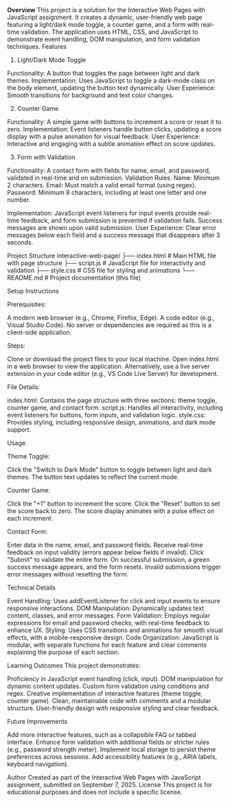 **Overview**
This project is a solution for the Interactive Web Pages with JavaScript assignment. It creates a dynamic, user-friendly web page featuring a light/dark mode toggle, a counter game, and a form with real-time validation. The application uses HTML, CSS, and JavaScript to demonstrate event handling, DOM manipulation, and form validation techniques.
Features
1. Light/Dark Mode Toggle

Functionality: A button that toggles the page between light and dark themes.
Implementation: Uses JavaScript to toggle a dark-mode class on the body element, updating the button text dynamically.
User Experience: Smooth transitions for background and text color changes.

2. Counter Game

Functionality: A simple game with buttons to increment a score or reset it to zero.
Implementation: Event listeners handle button clicks, updating a score display with a pulse animation for visual feedback.
User Experience: Interactive and engaging with a subtle animation effect on score updates.

3. Form with Validation

Functionality: A contact form with fields for name, email, and password, validated in real-time and on submission.
Validation Rules:
Name: Minimum 2 characters.
Email: Must match a valid email format (using regex).
Password: Minimum 8 characters, including at least one letter and one number.


Implementation: JavaScript event listeners for input events provide real-time feedback, and form submission is prevented if validation fails. Success messages are shown upon valid submission.
User Experience: Clear error messages below each field and a success message that disappears after 3 seconds.

Project Structure
interactive-web-page/
├── index.html       # Main HTML file with page structure
├── script.js        # JavaScript file for interactivity and validation
├── style.css        # CSS file for styling and animations
└── README.md        # Project documentation (this file)

Setup Instructions

Prerequisites:

A modern web browser (e.g., Chrome, Firefox, Edge).
A code editor (e.g., Visual Studio Code).
No server or dependencies are required as this is a client-side application.


Steps:

Clone or download the project files to your local machine.
Open index.html in a web browser to view the application.
Alternatively, use a live server extension in your code editor (e.g., VS Code Live Server) for development.


File Details:

index.html: Contains the page structure with three sections: theme toggle, counter game, and contact form.
script.js: Handles all interactivity, including event listeners for buttons, form inputs, and validation logic.
style.css: Provides styling, including responsive design, animations, and dark mode support.



Usage

Theme Toggle:

Click the "Switch to Dark Mode" button to toggle between light and dark themes.
The button text updates to reflect the current mode.


Counter Game:

Click the "+1" button to increment the score.
Click the "Reset" button to set the score back to zero.
The score display animates with a pulse effect on each increment.


Contact Form:

Enter data in the name, email, and password fields.
Receive real-time feedback on input validity (errors appear below fields if invalid).
Click "Submit" to validate the entire form.
On successful submission, a green success message appears, and the form resets.
Invalid submissions trigger error messages without resetting the form.



Technical Details

Event Handling: Uses addEventListener for click and input events to ensure responsive interactions.
DOM Manipulation: Dynamically updates text content, classes, and error messages.
Form Validation: Employs regular expressions for email and password checks, with real-time feedback to enhance UX.
Styling: Uses CSS transitions and animations for smooth visual effects, with a mobile-responsive design.
Code Organization: JavaScript is modular, with separate functions for each feature and clear comments explaining the purpose of each section.

Learning Outcomes
This project demonstrates:

Proficiency in JavaScript event handling (click, input).
DOM manipulation for dynamic content updates.
Custom form validation using conditions and regex.
Creative implementation of interactive features (theme toggle, counter game).
Clean, maintainable code with comments and a modular structure.
User-friendly design with responsive styling and clear feedback.

Future Improvements

Add more interactive features, such as a collapsible FAQ or tabbed interface.
Enhance form validation with additional fields or stricter rules (e.g., password strength meter).
Implement local storage to persist theme preferences across sessions.
Add accessibility features (e.g., ARIA labels, keyboard navigation).

Author
Created as part of the Interactive Web Pages with JavaScript assignment, submitted on September 7, 2025.
License
This project is for educational purposes and does not include a specific license.
